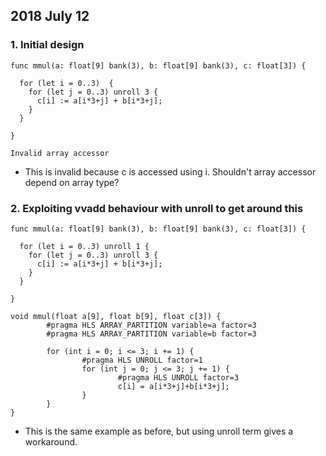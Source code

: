 ## 2018 July 12

### 1. Initial design 

```
func mmul(a: float[9] bank(3), b: float[9] bank(3), c: float[3]) {

  for (let i = 0..3)  {
    for (let j = 0..3) unroll 3 {
      c[i] := a[i*3+j] + b[i*3+j];
    }
  }

}
```

```
Invalid array accessor
```

* This is invalid because c is accessed using i. Shouldn't array accessor depend on array type?

### 2. Exploiting vvadd behaviour with unroll to get around this

```
func mmul(a: float[9] bank(3), b: float[9] bank(3), c: float[3]) {

  for (let i = 0..3) unroll 1 {
    for (let j = 0..3) unroll 3 {
      c[i] := a[i*3+j] + b[i*3+j];
    }
  }

}
```

```
void mmul(float a[9], float b[9], float c[3]) {
        #pragma HLS ARRAY_PARTITION variable=a factor=3
        #pragma HLS ARRAY_PARTITION variable=b factor=3

        for (int i = 0; i <= 3; i += 1) {
                #pragma HLS UNROLL factor=1
                for (int j = 0; j <= 3; j += 1) {
                        #pragma HLS UNROLL factor=3
                        c[i] = a[i*3+j]+b[i*3+j];
                }
        }
}
```

* This is the same example as before, but using unroll term gives a workaround.

